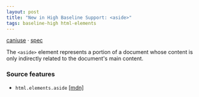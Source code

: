 ```yaml
---
layout: post
title: "New in High Baseline Support: <aside>"
tags: baseline-high html-elements
---
```


[caniuse](https://caniuse.com/?search=aside) · [spec](https://html.spec.whatwg.org/multipage/sections.html#the-aside-element)

The `<aside>` element represents a portion of a document whose content is only indirectly related to the document's main content.

### Source features

- ``html.elements.aside`` [[mdn]](https://https://developer.mozilla.org/en-US/search?q=html.elements.aside)
